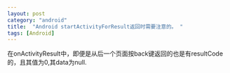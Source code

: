 ```yaml
---
layout: post
category: "android"
title:  "Android startActivityForResult返回时需要注意的。 "
tags: [Android]
---
```

在onActivityResult中，即便是从后一个页面按back键返回的也是有resultCode的，且其值为0,其data为null.
